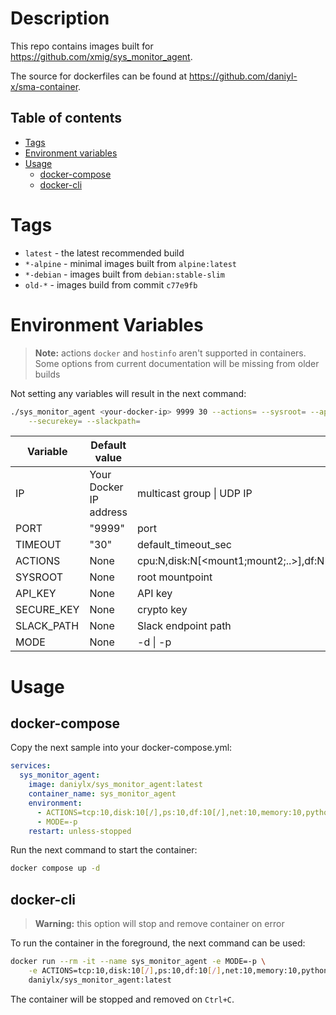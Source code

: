 # Description
This repo contains images built for <https://github.com/xmig/sys_monitor_agent>.

The source for dockerfiles can be found at
<https://github.com/daniyl-x/sma-container>.


## Table of contents
- [Tags](#tags)
- [Environment variables](#environment-variables)
- [Usage](#usage)
    - [docker-compose](#docker-compose)
    - [docker-cli](#docker-cli)


# Tags
- `latest` - the latest recommended build
- `*-alpine` - minimal images built from `alpine:latest`
- `*-debian` - images built from `debian:stable-slim`
- `old-*` - images build from commit `c77e9fb`


# Environment Variables
> **Note:** actions `docker` and `hostinfo` aren't supported in containers.
Some options from current documentation will be missing from older builds

Not setting any variables will result in the next command:
```sh
./sys_monitor_agent <your-docker-ip> 9999 30 --actions= --sysroot= --apikey= \
    --securekey= --slackpath=
```

|Variable|Default value|Usage|
|-|-|-|
|IP|Your Docker IP address|multicast group \| UDP IP|
|PORT|"9999"|port|
|TIMEOUT|"30"|default_timeout_sec|
|ACTIONS|None|cpu:N,disk:N[<mount1;mount2;..>],df:N[<mount1;..>],ps:N,python:N,iftop:N,hostinfo:N,docker:N,kill_mem:N[<mem_percentage>]|
|SYSROOT|None|root mountpoint|
|API_KEY|None|API key|
|SECURE_KEY|None|crypto key|
|SLACK_PATH|None|Slack endpoint path|
|MODE|None|-d \| -p|


# Usage
## docker-compose
Copy the next sample into your docker-compose.yml:
```yaml
services:
  sys_monitor_agent:
    image: daniylx/sys_monitor_agent:latest
    container_name: sys_monitor_agent
    environment:
      - ACTIONS=tcp:10,disk:10[/],ps:10,df:10[/],net:10,memory:10,python:10,cpu:10,iftop:10
      - MODE=-p
    restart: unless-stopped
```

Run the next command to start the container:
```sh
docker compose up -d
```

## docker-cli
> **Warning:** this option will stop and remove container on error

To run the container in the foreground, the next command can be used:
```sh
docker run --rm -it --name sys_monitor_agent -e MODE=-p \
    -e ACTIONS=tcp:10,disk:10[/],ps:10,df:10[/],net:10,memory:10,python:10,cpu:10,iftop:10 \
    daniylx/sys_monitor_agent:latest
```
The container will be stopped and removed on `Ctrl+C`.

